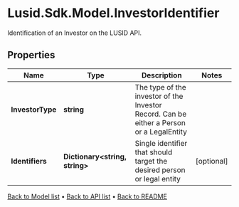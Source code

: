 # Lusid.Sdk.Model.InvestorIdentifier
Identification of an Investor on the LUSID API.

## Properties

Name | Type | Description | Notes
------------ | ------------- | ------------- | -------------
**InvestorType** | **string** | The type of the investor of the Investor Record. Can be either a Person or a LegalEntity | 
**Identifiers** | **Dictionary&lt;string, string&gt;** | Single identifier that should target the desired person or legal entity | [optional] 

[Back to Model list](../README.md#documentation-for-models) &#8226; [Back to API list](../README.md#documentation-for-api-endpoints) &#8226; [Back to README](../README.md)

